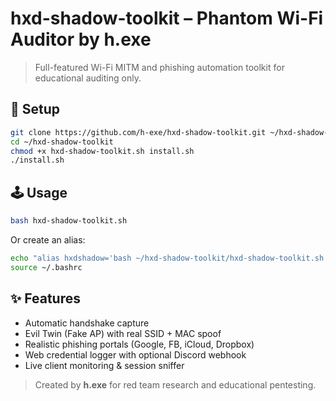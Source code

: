 # hxd-shadow-toolkit – Phantom Wi-Fi Auditor by h.exe

> Full-featured Wi-Fi MITM and phishing automation toolkit for educational auditing only.

## 🔧 Setup
```bash
git clone https://github.com/h-exe/hxd-shadow-toolkit.git ~/hxd-shadow-toolkit
cd ~/hxd-shadow-toolkit
chmod +x hxd-shadow-toolkit.sh install.sh
./install.sh
```

## 🕹️ Usage
```bash
bash hxd-shadow-toolkit.sh
```
Or create an alias:
```bash
echo "alias hxdshadow='bash ~/hxd-shadow-toolkit/hxd-shadow-toolkit.sh'" >> ~/.bashrc
source ~/.bashrc
```

## ✨ Features
- Automatic handshake capture
- Evil Twin (Fake AP) with real SSID + MAC spoof
- Realistic phishing portals (Google, FB, iCloud, Dropbox)
- Web credential logger with optional Discord webhook
- Live client monitoring & session sniffer

> Created by **h.exe** for red team research and educational pentesting.

